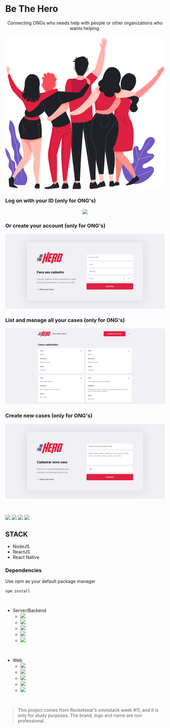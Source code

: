 # Be The Hero



<p align="center">
Connecting ONGs who needs help with people or other organizations who wants helping.

<p align="center">
    <img src="frontend\src\assets/heroes.png">
</p>

### Log on with your ID (only for ONG's)

<p align="center">
    <img src="frontend\src\assets/logo.png">
</p>

### Or create your account (only for ONG's)

<p align="center">
    <img src="frontend\src\assets/register.png">
</p>

### List and manage all your cases (only for ONG's)

<p align="center">
    <img src="frontend\src\assets/list-cases.png">
</p>

### Create new cases (only for ONG's)

<p align="center">
    <img src="frontend\src\assets/new-case.png">
</p>

<br>
<br>

<img src="https://img.shields.io/github/stars/marcelogaldino/be-the-hero"/>
<img src="https://img.shields.io/github/forks/marcelogaldino/be-the-hero"/>
<img src="https://img.shields.io/github/issues/marcelogaldino/be-the-hero"/>
<img src="https://img.shields.io/github/license/marcelogaldino/be-the-hero"/>

## STACK

- NodeJS
- ReactJS
- React Native

### Dependencies

<p>
Use npm as your default package manager

```
npm install
``` 
</p>



<br>

- Server/Backend
    - <img src="https://img.shields.io/badge/axios-^0.19.1-green"/> 
    - <img src="https://img.shields.io/badge/cors-^2.8.5-green"/> 
    - <img src="https://img.shields.io/badge/express-^4.17.1-green"/> 
    - <img src="https://img.shields.io/badge/sqlite3-^4.1.1-green"/> 
    - <img src="https://img.shields.io/badge/knex.io-^0.20.13-green"/> 


<br>

- Web
    - <img src="https://img.shields.io/badge/axios-^0.19.2-blue"/> 
    - <img src="https://img.shields.io/badge/reactDom-^16.13.1-blue"/> 
    - <img src="https://img.shields.io/badge/reactScripts-3.4.1-blue"/> 
    - <img src="https://img.shields.io/badge/reactRouterDom-^5.1.2-blue"/>
    - <img src="https://img.shields.io/badge/reactIcons-^3.9.0-blue"/> 


<br>


<blockquote alt="[ignore]">
<p>
This project comes from Rocketseat's omnistack week #11, and it is only for study purposes. The brand, logo and name are non professional.
</p>
</blockquote>
